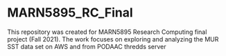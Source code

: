 # MARN5895_RC_Final
This repository was created for MARN5895 Research Computing final project (Fall 2021). The work focuses on exploring and analyzing the MUR SST data set on AWS and from PODAAC thredds server
